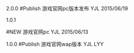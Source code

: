 

2.0.0 
#Publish 游戏官网pc版本发布 YJL 2015/06/19

1.0.1

#NEW 游戏官网pc YJL 2015/06/13

1.0.0
#Publish 游戏官网wap版本 YJL LYY
